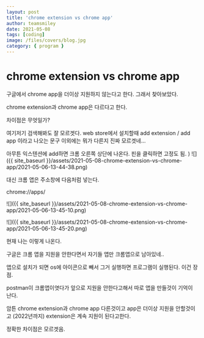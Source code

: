 ```yaml
---
layout: post
title: 'chrome extension vs chrome app'
author: teamsmiley
date: 2021-05-08
tags: [coding]
image: /files/covers/blog.jpg
category: { program }
---
```


# chrome extension vs chrome app

구글에서 chrome app을 더이상 지원하지 않는다고 한다. 그래서 찾아보았다.

chrome extension과 chrome app은 다르다고 한다.

차이점은 무엇일가?

여기저기 검색해봐도 잘 모르겟다. web store에서 설치할때 add extension / add app 이라고 나오는 문구 이외에는 뭐가 다른지 진짜 모르겟네...

아무튼 익스텐션에 add하면 크롬 오른쪽 상단에 나온다. 핀을 클릭하면 고정도 됨.
)
![]({{ site_baseurl }}/assets/2021-05-08-chrome-extension-vs-chrome-app/2021-05-06-13-44-38.png)

대신 크롬 앱은 주소창에 다음처럼 넣는다.

chrome://apps/

![]({{ site_baseurl }}/assets/2021-05-08-chrome-extension-vs-chrome-app/2021-05-06-13-45-10.png)

![]({{ site_baseurl }}/assets/2021-05-08-chrome-extension-vs-chrome-app/2021-05-06-13-45-20.png)

현재 나는 이렇게 나온다.

구글은 크롬 앱을 지원을 안한다면서 자기들 앱만 크롬앱으로 남아있네..

앱으로 설치가 되면 os에 아이콘으로 빼서 그거 실행하면 프로그램이 실행된다. 이건 장점.

postman이 크롬앱이엿다가 앞으로 지원을 안한다고해서 따로 앱을 만들것이 기억이 난다.

암튼 chrome extension과 chrome app 다른것이고 app은 더이상 지원을 안할것이고 (2022년까지) extension은 계속 지원이 된다고한다.

정확한 차이점은 모르겟음.
